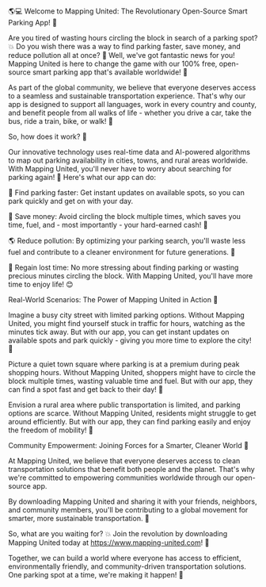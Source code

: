 🌎💻 Welcome to Mapping United: The Revolutionary Open-Source Smart Parking App! 🚗

Are you tired of wasting hours circling the block in search of a parking spot? 💥 Do you wish there was a way to find parking faster, save money, and reduce pollution all at once? 🌟 Well, we've got fantastic news for you! Mapping United is here to change the game with our 100% free, open-source smart parking app that's available worldwide! 🎉

As part of the global community, we believe that everyone deserves access to a seamless and sustainable transportation experience. That's why our app is designed to support all languages, work in every country and county, and benefit people from all walks of life - whether you drive a car, take the bus, ride a train, bike, or walk! 🌈

So, how does it work? 🤔

Our innovative technology uses real-time data and AI-powered algorithms to map out parking availability in cities, towns, and rural areas worldwide. With Mapping United, you'll never have to worry about searching for parking again! 🚫 Here's what our app can do:

📍 Find parking faster: Get instant updates on available spots, so you can park quickly and get on with your day.

💸 Save money: Avoid circling the block multiple times, which saves you time, fuel, and - most importantly - your hard-earned cash! 💸

🌎 Reduce pollution: By optimizing your parking search, you'll waste less fuel and contribute to a cleaner environment for future generations. 🌟

💪 Regain lost time: No more stressing about finding parking or wasting precious minutes circling the block. With Mapping United, you'll have more time to enjoy life! 😊

Real-World Scenarios: The Power of Mapping United in Action 💪

Imagine a busy city street with limited parking options. Without Mapping United, you might find yourself stuck in traffic for hours, watching as the minutes tick away. But with our app, you can get instant updates on available spots and park quickly - giving you more time to explore the city! 🌆

Picture a quiet town square where parking is at a premium during peak shopping hours. Without Mapping United, shoppers might have to circle the block multiple times, wasting valuable time and fuel. But with our app, they can find a spot fast and get back to their day! 👗

Envision a rural area where public transportation is limited, and parking options are scarce. Without Mapping United, residents might struggle to get around efficiently. But with our app, they can find parking easily and enjoy the freedom of mobility! 🚗

Community Empowerment: Joining Forces for a Smarter, Cleaner World 💪

At Mapping United, we believe that everyone deserves access to clean transportation solutions that benefit both people and the planet. That's why we're committed to empowering communities worldwide through our open-source app.

By downloading Mapping United and sharing it with your friends, neighbors, and community members, you'll be contributing to a global movement for smarter, more sustainable transportation. 🌟

So, what are you waiting for? 💥 Join the revolution by downloading Mapping United today at https://www.mapping-united.com! 🎉

Together, we can build a world where everyone has access to efficient, environmentally friendly, and community-driven transportation solutions. One parking spot at a time, we're making it happen! 🚀